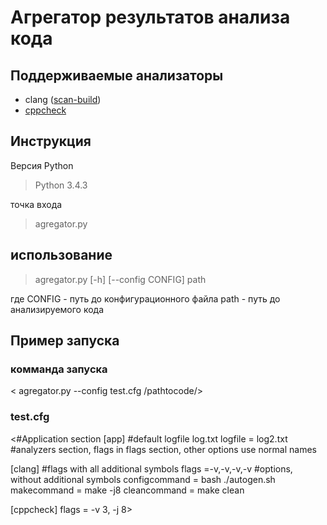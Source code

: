 # Агрегатор результатов анализа кода
## Поддерживаемые анализаторы
+ clang ([scan-build](http://clang-analyzer.llvm.org/scan-build.html))
+ [cppcheck](http://cppcheck.sourceforge.net/)

## Инструкция
Версия Python 

> Python 3.4.3

точка входа 

>	agregator.py

## использование

> agregator.py [-h] [--config CONFIG] path

где 
CONFIG - путь до конфигурационного файла
path - путь до анализируемого кода 

## Пример запуска
### комманда запуска 

< agregator.py --config test.cfg /pathtocode/>

### test.cfg

<#Application section
 [app]
 #default logfile log.txt
 logfile = log2.txt
 #analyzers section, flags in flags section, other options use normal names
 
 [clang]
 #flags with all additional symbols
 flags =-v,-v,-v,-v
 #options, without additional symbols
 configcommand = bash ./autogen.sh
 makecommand = make -j8
 cleancommand = make clean
 
 [cppcheck]
 flags = -v 3, -j 8>
